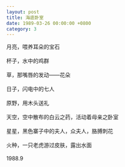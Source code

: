 ```yaml
---
layout: post
title: 海底卧室
date: 1989-03-26 00:00:00 +0800
category: 3
---
```


月亮，喂养耳朵的宝石<br>
<br>
杯子，水中的鸡群<br>
<br>
草，那嘴唇的发动——花朵<br>
<br>
日子，闪电中的七人<br>
<br>
原野，用木头送礼<br>
<br>
天空，空中散布的白云之药，活动着母亲之卧室<br>
<br>
星星，黑色寨子中的夫人，众夫人，胳膊刺花<br>
<br>
火种，一只老虎游过皮肤，露出水面<br>
<br>
1988.9